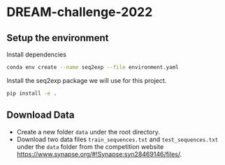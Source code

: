 # DREAM-challenge-2022

## Setup the environment

Install dependencies

```bash
conda env create --name seq2exp --file environment.yaml
```

Install the seq2exp package we will use for this project.

```bash
pip install -e .
```

## Download Data

* Create a new folder ```data``` under the root directory. 
* Download two data files ```train_sequences.txt``` and ```test_sequences.txt``` under the ```data``` folder from the competition website https://www.synapse.org/#!Synapse:syn28469146/files/.
